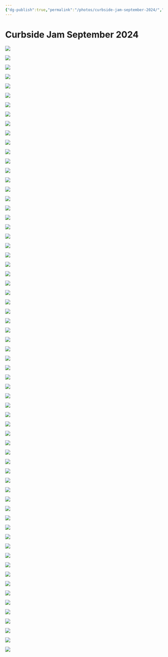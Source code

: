 ```yaml
---
{"dg-publish":true,"permalink":"/photos/curbside-jam-september-2024/","title":"Curbside Jam September 2024","noteIcon":""}
---
```



# Curbside Jam September 2024

![](https://i.imgur.com/lfCzDxh.jpeg)

![](https://i.imgur.com/fVdPesE.jpeg)

![](https://i.imgur.com/ZhZE1rd.jpeg)

![](https://i.imgur.com/RNxLr9W.jpeg)

![](https://i.imgur.com/qU3a3VW.jpeg)

![](https://i.imgur.com/t1DVpG3.jpeg)

![](https://i.imgur.com/OLDO6vS.jpeg)

![](https://i.imgur.com/HmMZ8XA.jpeg)

![](https://i.imgur.com/umnFLl8.jpeg)

![](https://i.imgur.com/ok6wgOG.jpeg)

![](https://i.imgur.com/xn52FNY.jpeg)

![](https://i.imgur.com/wwOe9eh.jpeg)

![](https://i.imgur.com/oTMSlaA.jpeg)

![](https://i.imgur.com/0CkowLJ.jpeg)

![](https://i.imgur.com/SsHpBwJ.jpeg)

![](https://i.imgur.com/mwKs9j2.jpeg)

![](https://i.imgur.com/ZOPOSLD.jpeg)

![](https://i.imgur.com/ccUmHR3.jpeg)

![](https://i.imgur.com/wPZe4US.jpeg)

![](https://i.imgur.com/A58xmm6.jpeg)

![](https://i.imgur.com/S4SSY7j.jpeg)

![](https://i.imgur.com/JX1toNP.jpeg)

![](https://i.imgur.com/Fj3D5Uo.jpeg)

![](https://i.imgur.com/wKXyr10.jpeg)

![](https://i.imgur.com/H4T6SAR.jpeg)

![](https://i.imgur.com/7y92kJy.jpeg)

![](https://i.imgur.com/cEdGkSI.jpeg)

![](https://i.imgur.com/yUTLDVw.jpeg)

![](https://i.imgur.com/67OkXAr.jpeg)

![](https://i.imgur.com/0C4X97O.jpeg)

![](https://i.imgur.com/CGUjxMA.jpeg)

![](https://i.imgur.com/U88bU9G.jpeg)

![](https://i.imgur.com/OFa2keu.jpeg)

![](https://i.imgur.com/gkDJKl7.jpeg)

![](https://i.imgur.com/gIfD0S4.jpeg)

![](https://i.imgur.com/exQ4m7t.jpeg)

![](https://i.imgur.com/0WFB1M4.jpeg)

![](https://i.imgur.com/fYVvPxf.jpeg)

![](https://i.imgur.com/V5xnzZy.jpeg)

![](https://i.imgur.com/wySrXZe.jpeg)

![](https://i.imgur.com/4z4OoDk.jpeg)

![](https://i.imgur.com/RlJNpNr.jpeg)

![](https://i.imgur.com/oCLUWBX.jpeg)

![](https://i.imgur.com/4Twgbjb.jpeg)

![](https://i.imgur.com/9MF1P1U.jpeg)

![](https://i.imgur.com/xVVPjyO.jpeg)

![](https://i.imgur.com/9KsWTIM.jpeg)

![](https://i.imgur.com/pI6r40g.jpeg)

![](https://i.imgur.com/0Tc4zua.jpeg)

![](https://i.imgur.com/MNVSptu.jpeg)

![](https://i.imgur.com/oTReWQI.jpeg)

![](https://i.imgur.com/4BLlZaf.jpeg)

![](https://i.imgur.com/SFsgZUh.jpeg)

![](https://i.imgur.com/mcpcWOp.jpeg)

![](https://i.imgur.com/Csgq9Td.jpeg)

![](https://i.imgur.com/g3kp89X.jpeg)

![](https://i.imgur.com/tZwJH5k.jpeg)

![](https://i.imgur.com/GL5YFD0.jpeg)

![](https://i.imgur.com/konneeT.jpeg)

![](https://i.imgur.com/OmpQvnc.jpeg)

![](https://i.imgur.com/jjFqH3L.jpeg)

![](https://i.imgur.com/EEYV4cl.jpeg)

![](https://i.imgur.com/8bEzq8e.jpeg)

![](https://i.imgur.com/vVCT57F.jpeg)

![](https://i.imgur.com/lFViWet.jpeg)
